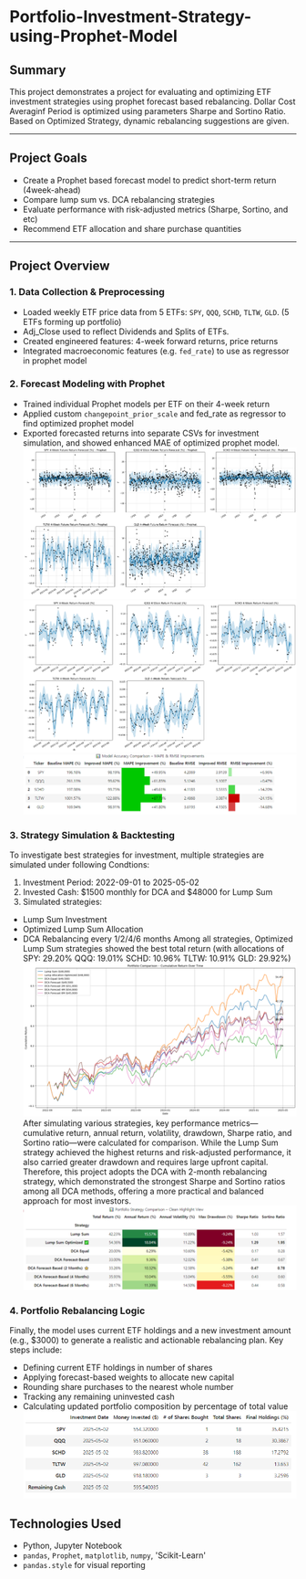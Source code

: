 # Portfolio-Investment-Strategy-using-Prophet-Model
## Summary
This project demonstrates a project for evaluating and optimizing ETF investment strategies using prophet forecast based rebalancing. Dollar Cost Averaginf Period is optimized using parameters Sharpe and Sortino Ratio. Based on Optimized Strategy, dynamic rebalancing suggestions are given.

---

##  Project Goals

- Create a Prophet based forecast model to predict short-term return (4week-ahead)
- Compare lump sum vs. DCA rebalancing strategies
- Evaluate performance with risk-adjusted metrics (Sharpe, Sortino, and etc)
- Recommend ETF allocation and share purchase quantities

---

## Project Overview

### 1. Data Collection & Preprocessing

- Loaded weekly ETF price data from 5 ETFs: `SPY`, `QQQ`, `SCHD`, `TLTW`, `GLD`. (5 ETFs forming up portfolio)
- Adj_Close used to reflect Dividends and Splits of ETFs.
- Created engineered features: 4-week forward returns, price returns
- Integrated macroeconomic features (e.g. `fed_rate`) to use as regressor in prophet model

### 2. Forecast Modeling with Prophet

- Trained individual Prophet models per ETF on their 4-week return
- Applied custom `changepoint_prior_scale` and fed_rate as regressor to find optimized prophet model
- Exported forecasted returns into separate CSVs for investment simulation, and showed enhanced MAE of optimized prophet model.
![Prophet Model](visuals/Prophet_Model.png)
![Prophet Model](visuals/Prophet_Model_Optimized.png)
![Model Comparison](visuals/Model_Accuracy_Comparison.png)

### 3. Strategy Simulation & Backtesting
To investigate best strategies for investment, multiple strategies are simulated under following Condtions:
1. Investment Period: 2022-09-01 to 2025-05-02
2. Invested Cash: $1500 monthly for DCA and $48000 for Lump Sum
3. Simulated strategies:
  - Lump Sum Investment
  - Optimized Lump Sum Allocation
  - DCA Rebalancing every 1/2/4/6 months
Among all strategies, Optimized Lump Sum strategies showed the best total return (with allocations of SPY: 29.20% QQQ: 19.01% SCHD: 10.96% TLTW: 10.91% GLD: 29.92%)
![Portfolio Comparison](visuals/Portfollio_Comparison.png)
After simulating various strategies, key performance metrics—cumulative return, annual return, volatility, drawdown, Sharpe ratio, and Sortino ratio—were calculated for comparison. While the Lump Sum strategy achieved the highest returns and risk-adjusted performance, it also carried greater drawdown and requires large upfront capital. Therefore, this project adopts the DCA with 2-month rebalancing strategy, which demonstrated the strongest Sharpe and Sortino ratios among all DCA methods, offering a more practical and balanced approach for most investors.
![Portfolio Comparison](visuals/Portfollio_Comparison_table.png)

### 4. Portfolio Rebalancing Logic
Finally, the model uses current ETF holdings and a new investment amount (e.g., $3000) to generate a realistic and actionable rebalancing plan. Key steps include:
- Defining current ETF holdings in number of shares
- Applying forecast-based weights to allocate new capital
- Rounding share purchases to the nearest whole number
- Tracking any remaining uninvested cash
- Calculating updated portfolio composition by percentage of total value
![Rebalancing Logic](visuals/Final_Suggestions.png)

## Technologies Used

- Python, Jupyter Notebook
- `pandas`, `Prophet`, `matplotlib`, `numpy`, 'Scikit-Learn'
- `pandas.style` for visual reporting


